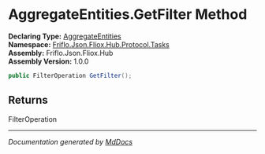 ﻿<!--  
  <auto-generated>   
    The contents of this file were generated by a tool.  
    Changes to this file may be list if the file is regenerated  
  </auto-generated>   
-->

# AggregateEntities.GetFilter Method

**Declaring Type:** [AggregateEntities](../index.md)  
**Namespace:** [Friflo.Json.Fliox.Hub.Protocol.Tasks](../../index.md)  
**Assembly:** Friflo.Json.Fliox.Hub  
**Assembly Version:** 1.0.0

```csharp
public FilterOperation GetFilter();
```

## Returns

FilterOperation

___

*Documentation generated by [MdDocs](https://github.com/ap0llo/mddocs)*

